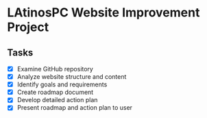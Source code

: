# LAtinosPC Website Improvement Project

## Tasks
- [x] Examine GitHub repository
- [x] Analyze website structure and content
- [x] Identify goals and requirements
- [x] Create roadmap document
- [x] Develop detailed action plan
- [x] Present roadmap and action plan to user
